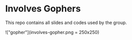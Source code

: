 # Involves Gophers

This repo contains all slides and codes used by the group.

!["gopher"](involves-gopher.png = 250x250)